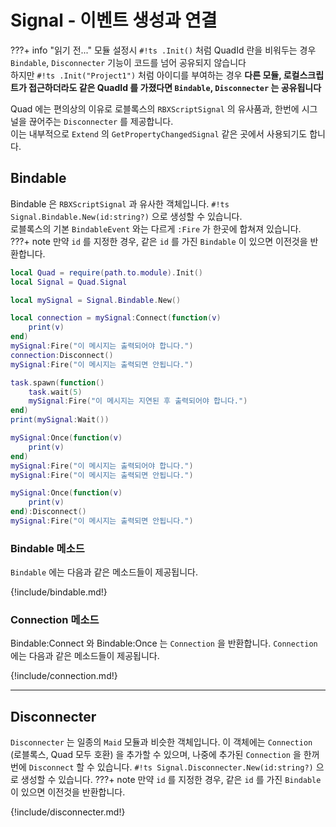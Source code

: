 
# Signal - 이벤트 생성과 연결

???+ info "읽기 전..."
    모듈 설정시 `#!ts .Init()` 처럼 QuadId 란을 비워두는 경우 `Bindable`, `Disconnecter` 기능이 코드를 넘어 공유되지 않습니다  
    하지만 `#!ts .Init("Project1")` 처럼 아이디를 부여하는 경우 **다른 모듈, 로컬스크립트가 접근하더라도 같은 QuadId 를 가졌다면 `Bindable`, `Disconnecter` 는 공유됩니다**  

Quad 에는 편의상의 이유로 로블록스의 `RBXScriptSignal` 의 유사품과, 한번에 시그널을 끊어주는 `Disconnecter` 를 제공합니다.  
이는 내부적으로 `Extend` 의 `GetPropertyChangedSignal` 같은 곳에서 사용되기도 합니다.  

## Bindable

Bindable 은 `RBXScriptSignal` 과 유사한 객체입니다. `#!ts Signal.Bindable.New(id:string?)` 으로 생성할 수 있습니다.  
로블록스의 기본 `BindableEvent` 와는 다르게 `:Fire` 가 한곳에 합쳐져 있습니다.  
???+ note
    만약 `id` 를 지정한 경우, 같은 `id` 를 가진 `Bindable` 이 있으면 이전것을 반환합니다.  

```lua
local Quad = require(path.to.module).Init()
local Signal = Quad.Signal

local mySignal = Signal.Bindable.New()

local connection = mySignal:Connect(function(v)
    print(v)
end)
mySignal:Fire("이 메시지는 출력되어야 합니다.")
connection:Disconnect()
mySignal:Fire("이 메시지는 출력되면 안됩니다.")

task.spawn(function()
    task.wait(5)
    mySignal:Fire("이 메시지는 지연된 후 출력되어야 합니다.")
end)
print(mySignal:Wait())

mySignal:Once(function(v)
    print(v)
end)
mySignal:Fire("이 메시지는 출력되어야 합니다.")
mySignal:Fire("이 메시지는 출력되면 안됩니다.")

mySignal:Once(function(v)
    print(v)
end):Disconnect()
mySignal:Fire("이 메시지는 출력되면 안됩니다.")
```

### Bindable 메소드

`Bindable` 에는 다음과 같은 메소드들이 제공됩니다.  

{!include/bindable.md!}

### Connection 메소드

Bindable:Connect 와 Bindable:Once 는 `Connection` 을 반환합니다. `Connection` 에는 다음과 같은 메소드들이 제공됩니다.  

{!include/connection.md!}

---

## Disconnecter

`Disconnecter` 는 일종의 `Maid` 모듈과 비슷한 객체입니다. 이 객체에는 `Connection` (로블록스, Quad 모두 호환) 을 추가할 수 있으며, 나중에 추가된 `Connection` 을 한꺼번에 `Disconnect` 할 수 있습니다. `#!ts Signal.Disconnecter.New(id:string?)` 으로 생성할 수 있습니다.
???+ note
    만약 `id` 를 지정한 경우, 같은 `id` 를 가진 `Bindable` 이 있으면 이전것을 반환합니다.  

{!include/disconnecter.md!}
